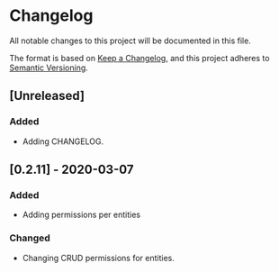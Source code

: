 # Changelog
All notable changes to this project will be documented in this file.

The format is based on [Keep a Changelog](https://keepachangelog.com/en/1.0.0/),
and this project adheres to [Semantic Versioning](https://semver.org/spec/v2.0.0.html).

## [Unreleased]

### Added
- Adding CHANGELOG.

## [0.2.11] - 2020-03-07

### Added
- Adding permissions per entities

### Changed
- Changing CRUD permissions for entities.